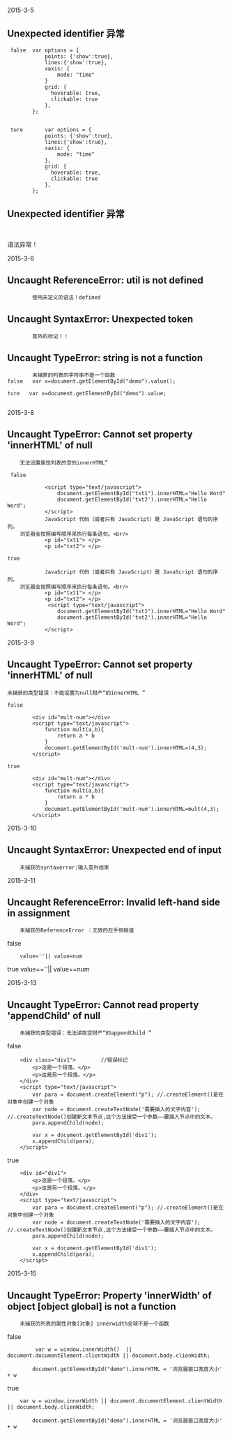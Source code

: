 2015-3-5
## Unexpected identifier 异常
```
 false  var options = {
            points: {'show':true},
            lines:{'show':true},
            xaxis: {
                mode: "time"
            }
            grid: {
              hoverable: true,
              clickable: true
            },
        };


 ture       var options = {
            points: {'show':true},
            lines:{'show':true},
            xaxis: {
                mode: "time"
            },
            grid: {
              hoverable: true,
              clickable: true
            },
        };
 ```
 ## Unexpected identifier 异常
```
       
 ```
语法异常！

2015-3-6
## Uncaught ReferenceError: util is not defined

```
		使用未定义的语法！defined
```

##  Uncaught SyntaxError: Unexpected token 
```
        意外的标记！！
```

## Uncaught TypeError: string is not a function
```
        未捕获的列表的字符串不是一个函数
false   var x=document.getElementById("demo").value();

ture   var x=document.getElementById("demo").value;
        
```


2015-3-8
## Uncaught TypeError: Cannot set property 'innerHTML' of null
        
        无法设置属性列表的空的innerHTML”
```
 false       
            
            <script type="text/javascript">
                document.getElementById("txt1").innerHTML="Hello Word"
                document.getElementById('txt2').innerHTML="Hello Word";
            </script>
            JavaScript 代码（或者只有 JavaScript）是 JavaScript 语句的序列。
    浏览器会按照编写顺序来执行每条语句。<br/>
            <p id="txt1"> </p>
            <p id="txt2"> </p>

true        
          
            JavaScript 代码（或者只有 JavaScript）是 JavaScript 语句的序列。
    浏览器会按照编写顺序来执行每条语句。<br/>
            <p id="txt1"> </p>
            <p id="txt2"> </p>  
             <script type="text/javascript">
                document.getElementById("txt1").innerHTML="Hello Word"
                document.getElementById('txt2').innerHTML="Hello Word";
            </script>   
```

2015-3-9

## Uncaught TypeError: Cannot set property 'innerHTML' of null

    未捕获的类型错误：不能设置为null财产“的innerHTML ”

```
false 

        <div id="mult-num"></div>
        <script type="text/javascript">
            function mult(a,b){
                return a * b
            }
            document.getElementById('mult-num').innerHTML=(4,3);
        </script>

true     
        
        <div id="mult-num"></div>
        <script type="text/javascript">
            function mult(a,b){
                return a * b
            }
            document.getElementById('mult-num').innerHTML=mult(4,3);
        </script>

```

2015-3-10
## Uncaught SyntaxError: Unexpected end of input
   
        未捕获的syntaxerror:输入意外结束

2015-3-11

## Uncaught ReferenceError: Invalid left-hand side in assignment 

        未捕获的ReferenceError ：无效的左手侧赋值

false 

        
        value=''|| value=num

true
        value==''|| value==num


2015-3-13
## Uncaught TypeError: Cannot read property 'appendChild' of null

        未捕获的类型错误：无法读取空财产“的appendChild ”

false 
        
        <div class="div1">        //错误标记
            <p>这是一个段落。</p>
            <p>这是另一个段落。</p>     
        </div>
        <script type="text/javascript">
            var para = document.createElement("p"); //.createElement()是在对象中创建一个对象
            var node = document.createTextNode('需要插入的文字内容'); //.createTextNode()创建新文本节点,这个方法接受一个参数——要插入节点中的文本。
            para.appendChild(node);
            
            var x = document.getElementById('div1');
            x.appendChild(para);
        </script>

true
        
        <div id="div1">
            <p>这是一个段落。</p>
            <p>这是另一个段落。</p>     
        </div>
        <script type="text/javascript">
            var para = document.createElement("p"); //.createElement()是在对象中创建一个对象
            var node = document.createTextNode('需要插入的文字内容'); //.createTextNode()创建新文本节点,这个方法接受一个参数——要插入节点中的文本。
            para.appendChild(node);
            
            var x = document.getElementById('div1');
            x.appendChild(para);
        </script>

2015-3-15
##  Uncaught TypeError: Property 'innerWidth' of object [object global] is not a function 
        
        未捕获的列表的属性对象[对象] innerwidth全球不是一个函数

false 

             var w = window.innerWidth()  || document.documentElement.clientWidth || document.body.clienWidth;

            document.getElementById("demo").innerHTML = '浏览器窗口宽度大小' + w

true 
        
        var w = window.innerWidth || document.documentElement.clientWidth || document.body.clienWidth;

            document.getElementById("demo").innerHTML = '浏览器窗口宽度大小' + w 